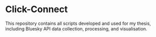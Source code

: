 # Click-Connect
This repository contains all scripts developed and used for my thesis, including Bluesky API data collection, processing, and visualisation.
